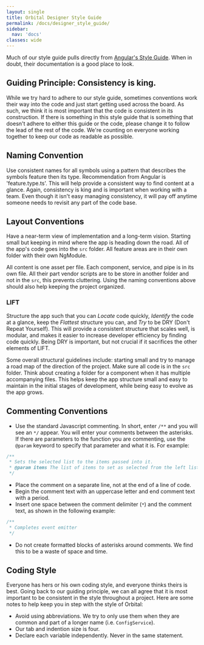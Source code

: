 ```yaml
---
layout: single
title: Orbital Designer Style Guide
permalink: /docs/designer_style_guide/
sidebar:
  nav: 'docs'
classes: wide
---
```


Much of our style guide pulls directly from [Angular's Style Guide](https://angular.io/guide/styleguide). When in doubt, their documentation is a good place to look.

## Guiding Principle: Consistency is king.

While we try hard to adhere to our style guide, sometimes conventions work their way into the code and just start getting used across the board. As such, we think it is most important that the code is consistent in its construction. If there is something in this style guide that is something that doesn't adhere to either this guide or the code, please change it to follow the lead of the rest of the code. We're counting on everyone working together to keep our code as readable as possible.

## Naming Convention

Use consistent names for all symbols using a pattern that describes the symbols feature then its type. Recommendation from Angular is 'feature.type.ts'. This will help provide a consistent way to find content at a glance. Again, consistency is king and is important when working with a team. Even though it isn't easy managing consistency, it will pay off anytime someone needs to revisit any part of the code base.

## Layout Conventions

Have a near-term view of implementation and a long-term vision. Starting small but keeping in mind where the app is heading down the road. All of the app's code goes into the `src` folder. All feature areas are in their own folder with their own NgModule.

All content is one asset per file. Each component, service, and pipe is in its own file. All their part vendor scripts are to be store in another folder and not in the `src`, this prevents cluttering. Using the naming conventions above should also help keeping the project organized.

### LIFT

Structure the app such that you can _Locate_ code quickly, _Identify_ the code at a glance, keep the _Flattest_ structure you can, and _Try_ to be DRY (Don't Repeat Yourself).
This will provide a consistent structure that scales well, is modular, and makes it easier to increase developer efficiency by finding code quickly.
Being DRY is important, but not crucial if it sacrifices the other elements of LIFT.

Some overall structural guidelines include: starting small and try to manage a road map of the direction of the project. Make sure all code is in the `src` folder.
Think about creating a folder for a component when it has multiple accompanying files. This helps keep the app structure small and easy to maintain in the initial stages of development, while being easy to evolve as the app grows.

## Commenting Conventions

- Use the standard Javascript commenting. In short, enter `/**` and you will see an `*/` appear. You will enter your comments between the asterisks. If there are parameters to the function you are commenting, use the `@param` keyword to specify that parameter and what it is.
  For example:

```javascript
/**
 * Sets the selected list to the items passed into it.
 * @param items The list of items to set as selected from the left list.
 */
```

- Place the comment on a separate line, not at the end of a line of code.
- Begin the comment text with an uppercase letter and end comment text with a period.
- Insert one space between the comment delimiter (`*`) and the comment text, as shown in the following example:

```javascript
/**
 * Completes event emitter
 */
```

- Do not create formatted blocks of asterisks around comments. We find this to be a waste of space and time.

## Coding Style

Everyone has hers or his own coding style, and everyone thinks theirs is best. Going back to our guiding principle, we can all agree that it is most important to be consistent in the style throughout a project. Here are some notes to help keep you in step with the style of Orbital:

- Avoid using abbreviations. We try to only use them when they are common and part of a longer name (i.e. `ConfigService`).
- Our tab and indention size is four.
- Declare each variable independently. Never in the same statement.
